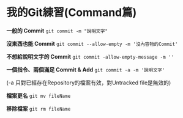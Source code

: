 # 我的Git練習(Command篇)

__一般的 Commit__
`git commit -m "說明文字"`

__沒東西也能 Commit__
`git commit --allow-empty -m '沒內容物的Commit' `

__不想給說明文字的 Commit__
`git commit -allow-empty-message -m ''`

__一個指令、兩個滿足 Commit & Add__
`git commit -a -m '說明文字'`

(-a 只對已經存在Repository的檔案有效，對Untracked file是無效的)

__檔案更名__
`git mv fileName`

__移除檔案__
`git rm fileName`



